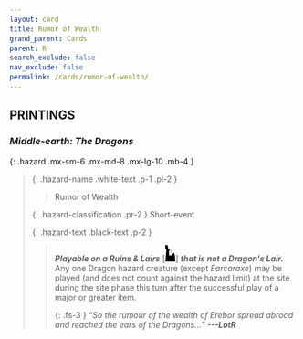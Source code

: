 ```yaml
---
layout: card
title: Rumor of Wealth
grand_parent: Cards
parent: R
search_exclude: false
nav_exclude: false
permalink: /cards/rumor-of-wealth/
---
```


## PRINTINGS


### _Middle-earth: The Dragons_

{: .hazard .mx-sm-6 .mx-md-8 .mx-lg-10 .mb-4 }
> {: .hazard-name .white-text .p-1 .pl-2 }
> > <div class="hazard-mp"></div>
> > <div class="card-name">Rumor of Wealth</div>
>
> {: .hazard-classification .pr-2 }
> Short-event
>
> {: .hazard-text .black-text .p-2 }
> > ***Playable on a Ruins & Lairs*** <nobr>[<img src="/assets/images/ruinlair.svg">]</nobr> ***that is not a Dragon's Lair.*** Any one Dragon hazard creature (except _Earcaraxe_) may be played (and does not count against the hazard limit) at the site during the site phase this turn after the successful play of a major or greater item. 
> > 
> > {: .fs-3 } 
> > _“So the rumour of the wealth of Erebor spread abroad and reached the ears of the Dragons...”_ ***---&#65279;LotR*** 
>
